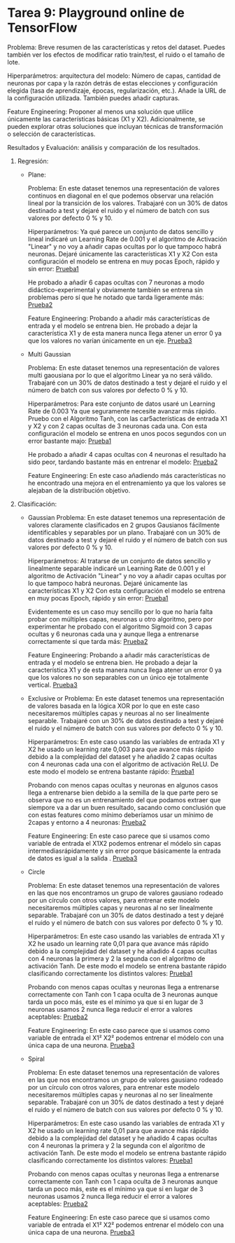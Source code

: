 # Tarea 9: Playground online de TensorFlow

Problema: Breve resumen de las características y retos del dataset. Puedes también ver los efectos de modificar ratio train/test, el ruido o el tamaño de lote.

Hiperparámetros: arquitectura del modelo: Número de capas, cantidad de neuronas por capa y la razón detrás de estas elecciones y configuración elegida (tasa de aprendizaje, épocas, regularización, etc.). Añade la URL de la configuración utilizada. También puedes añadir capturas.

Feature Engineering: Proponer al menos una solución que utilice únicamente las características básicas (X1 y X2). Adicionalmente, se pueden explorar otras soluciones que incluyan técnicas de transformación o selección de características.

Resultados y Evaluación: análisis y comparación de los resultados.

1. Regresión:
    - Plane:
    
        Problema: En este dataset tenemos una representación de valores continuos en diagonal en el que podemos observar una relación lineal por la transición de los valores. Trabajaré con un 30% de datos destinado a test y dejaré el ruido y el número de batch con sus valores por defecto 0 % y 10.

        Hiperparámetros: Ya qué parece un conjunto de datos sencillo y lineal indicaré un Learning Rate de 0.001 y el algoritmo de Activación "Linear" y no voy a añadir capas ocultas por lo que tampoco habrá neuronas. Dejaré únicamente las características X1 y X2
        Con esta configuración el modelo se entrena en muy pocas Epoch, rápido y sin error: [Prueba1](https://playground.tensorflow.org/#activation=linear&batchSize=10&dataset=circle&regDataset=reg-plane&learningRate=0.001&regularizationRate=0&noise=0&networkShape=&seed=0.08033&showTestData=false&discretize=false&percTrainData=30&x=true&y=true&xTimesY=false&xSquared=false&ySquared=false&cosX=false&sinX=false&cosY=false&sinY=false&collectStats=false&problem=regression&initZero=false&hideText=false)

        He probado a añadir 6 capas ocultas con 7 neuronas a modo didáctico-experimental y obviamente también se entrena sin problemas pero sí que he notado que tarda ligeramente más: [Prueba2](https://playground.tensorflow.org/#activation=linear&batchSize=10&dataset=circle&regDataset=reg-plane&learningRate=0.001&regularizationRate=0&noise=0&networkShape=7,7,7,7,7,7&seed=0.08033&showTestData=false&discretize=false&percTrainData=30&x=true&y=true&xTimesY=false&xSquared=false&ySquared=false&cosX=false&sinX=false&cosY=false&sinY=false&collectStats=false&problem=regression&initZero=false&hideText=false)

        Feature Engineering: Probando a añadir más características de entrada y el modelo se entrena bien. He probado a dejar la característica X1 y de esta manera nunca llega atener un error 0 ya que los valores no varían únicamente en un eje. [Prueba3](https://playground.tensorflow.org/#activation=linear&batchSize=10&dataset=circle&regDataset=reg-plane&learningRate=0.001&regularizationRate=0&noise=0&networkShape=&seed=0.65640&showTestData=false&discretize=false&percTrainData=30&x=true&y=false&xTimesY=false&xSquared=false&ySquared=false&cosX=false&sinX=false&cosY=false&sinY=false&collectStats=false&problem=regression&initZero=false&hideText=false)

    - Multi Gaussian

        Problema: En este dataset tenemos una representación de valores multi gaousiana por lo que el algoritmo Linear ya no será válido. Trabajaré con un 30% de datos destinado a test y dejaré el ruido y el número de batch con sus valores por defecto 0 % y 10.

        Hiperparámetros: Para este conjunto de datos usaré un Learning Rate de 0.003 Ya que seguramente necesite avanzar más rápido.
        Pruebo con el Algoritmo Tanh, con las car5acterísticas de entrada X1 y X2 y con 2 capas ocultas de 3 neuronas cada una.
        Con esta configuración el modelo se entrena en unos pocos segundos con un error bastante majo: [Prueba1](https://playground.tensorflow.org/#activation=tanh&batchSize=10&dataset=circle&regDataset=reg-gauss&learningRate=0.003&regularizationRate=0&noise=0&networkShape=3,3&seed=0.75122&showTestData=false&discretize=true&percTrainData=30&x=true&y=true&xTimesY=false&xSquared=false&ySquared=false&cosX=false&sinX=false&cosY=false&sinY=false&collectStats=false&problem=regression&initZero=false&hideText=false)

        He probado a añadir 4 capas ocultas con 4 neuronas el resultado ha sido peor, tardando bastante más en entrenar el modelo: [Prueba2](https://playground.tensorflow.org/#activation=tanh&batchSize=10&dataset=circle&regDataset=reg-gauss&learningRate=0.003&regularizationRate=0&noise=0&networkShape=4,4,4,4&seed=0.75122&showTestData=false&discretize=true&percTrainData=30&x=true&y=true&xTimesY=false&xSquared=false&ySquared=false&cosX=false&sinX=false&cosY=false&sinY=false&collectStats=false&problem=regression&initZero=false&hideText=false)

        Feature Engineering: En este caso añadiendo más características no he encontrado una mejora en el entrenamiento ya que los valores se alejaban de la distribución objetivo.

2. Clasificación:
    - Gaussian
        Problema: En este dataset tenemos una representación de valores claramente clasificados en 2 grupos Gausianos fácilmente identificables y separables por un plano. Trabajaré con un 30% de datos destinado a test y dejaré el ruido y el número de batch con sus valores por defecto 0 % y 10.

        Hiperparámetros: Al tratarse de un conjunto de datos sencillo y linealmente separable indicaré un Learning Rate de 0.001 y el algoritmo de Activación "Linear" y no voy a añadir capas ocultas por lo que tampoco habrá neuronas. Dejaré únicamente las características X1 y X2
        Con esta configuración el modelo se entrena en muy pocas Epoch, rápido y sin error: [Prueba1](https://playground.tensorflow.org/#activation=linear&batchSize=10&dataset=gauss&regDataset=reg-plane&learningRate=0.001&regularizationRate=0&noise=0&networkShape=&seed=0.69549&showTestData=false&discretize=false&percTrainData=30&x=true&y=true&xTimesY=false&xSquared=false&ySquared=false&cosX=false&sinX=false&cosY=false&sinY=false&collectStats=false&problem=classification&initZero=false&hideText=false)

        Evidentemente es un caso muy sencillo por lo que no haría falta probar con múltiples capas, neuronas u otro algoritmo, pero por experimentar he probado con el algoritmo Sigmoid con 3 capas ocultas y 6 neuronas cada una y aunque llega a entrenarse correctamente sí que tarda más: [Prueba2](https://playground.tensorflow.org/#activation=sigmoid&batchSize=10&dataset=gauss&regDataset=reg-plane&learningRate=0.001&regularizationRate=0&noise=0&networkShape=6,6,6&seed=0.12179&showTestData=false&discretize=false&percTrainData=50&x=true&y=true&xTimesY=false&xSquared=false&ySquared=false&cosX=false&sinX=false&cosY=false&sinY=false&collectStats=false&problem=classification&initZero=false&hideText=false)

        Feature Engineering: Probando a añadir más características de entrada y el modelo se entrena bien. He probado a dejar la característica X1 y de esta manera nunca llega atener un error 0 ya que los valores no son separables con un único eje totalmente vertical. [Prueba3](https://playground.tensorflow.org/#activation=relu&batchSize=10&dataset=gauss&regDataset=reg-plane&learningRate=0.001&regularizationRate=0&noise=0&networkShape=2,2,2&seed=0.64335&showTestData=false&discretize=false&percTrainData=30&x=true&y=false&xTimesY=false&xSquared=false&ySquared=false&cosX=false&sinX=false&cosY=false&sinY=false&collectStats=false&problem=classification&initZero=false&hideText=false)


    - Exclusive or
        Problema: En este dataset tenemos una representación de valores basada en la lógica XOR por lo que en este caso necesitaremos múltiples capas y neuroas al no ser linealmente separable. Trabajaré con un 30% de datos destinado a test y dejaré el ruido y el número de batch con sus valores por defecto 0 % y 10.

        Hiperparámetros: En este caso usando las variables de entrada X1 y X2 he usado un learning rate 0,003 para que avance más rápido debido a la complejidad del dataset y he añadido 2 capas ocultas con 4 neuronas cada una con el algoritmo de activación ReLU. De este modo el modelo se entrena bastante rápido: [Prueba1](https://playground.tensorflow.org/#activation=relu&batchSize=10&dataset=xor&regDataset=reg-plane&learningRate=0.003&regularizationRate=0&noise=0&networkShape=4,4&seed=0.14985&showTestData=false&discretize=true&percTrainData=30&x=true&y=true&xTimesY=false&xSquared=false&ySquared=false&cosX=false&sinX=false&cosY=false&sinY=false&collectStats=false&problem=classification&initZero=false&hideText=false)

        Probando con menos capas ocultas y neuronas en algunos casos llega a entrenarse bien debido a la semilla de la que parte pero se observa que no es un entrenamiento del que podamos extraer que siempore va a dar un buen resultado, sacando como conclusión que con estas features como mínimo deberíamos usar un mínimo de 2capas y entorno a 4 neuronas: [Prueba2](https://playground.tensorflow.org/#activation=relu&batchSize=10&dataset=xor&regDataset=reg-plane&learningRate=0.003&regularizationRate=0&noise=0&networkShape=2,3&seed=0.14985&showTestData=false&discretize=true&percTrainData=30&x=true&y=true&xTimesY=false&xSquared=false&ySquared=false&cosX=false&sinX=false&cosY=false&sinY=false&collectStats=false&problem=classification&initZero=false&hideText=false)

        Feature Engineering: En este caso parece que si usamos como variable de entrada el X1X2 podemos entrenar el módelo sin capas intermediasrápidamente y sin error porque básicamente la entrada de datos es igual a la salida . [Prueba3](https://playground.tensorflow.org/#activation=relu&batchSize=10&dataset=xor&regDataset=reg-plane&learningRate=0.003&regularizationRate=0&noise=0&networkShape=&seed=0.14985&showTestData=false&discretize=true&percTrainData=30&x=false&y=false&xTimesY=true&xSquared=false&ySquared=false&cosX=false&sinX=false&cosY=false&sinY=false&collectStats=false&problem=classification&initZero=false&hideText=false)


    - Circle

        Problema: En este dataset tenemos una representación de valores en las que nos encontramos un grupo de valores gausiano rodeado por un círculo con otros valores, para entrenar este modelo necesitaremos múltiples capas y neuronas al no ser linealmente separable. Trabajaré con un 30% de datos destinado a test y dejaré el ruido y el número de batch con sus valores por defecto 0 % y 10.

        Hiperparámetros: En este caso usando las variables de entrada X1 y X2 he usado un learning rate 0,01 para que avance más rápido debido a la complejidad del dataset y he añadido 4 capas ocultas con 4 neuronas la primera y 2 la segunda con el algoritmo de activación Tanh. De este modo el modelo se entrena bastante rápido clasificando correctamente los distintos valores: [Prueba1](https://playground.tensorflow.org/#activation=tanh&batchSize=10&dataset=circle&regDataset=reg-plane&learningRate=0.01&regularizationRate=0&noise=0&networkShape=4,2&seed=0.82071&showTestData=false&discretize=true&percTrainData=30&x=true&y=true&xTimesY=false&xSquared=false&ySquared=false&cosX=false&sinX=false&cosY=false&sinY=false&collectStats=false&problem=classification&initZero=false&hideText=false)

        Probando con menos capas ocultas y neuronas llega a entrenarse correctamente con Tanh con 1 capa oculta de 3 neuronas aunque tarda un poco más, este es el mínimo ya que si en lugar de 3 neuronas usamos 2 nunca llega reducir el error a valores aceptables: [Prueba2](https://playground.tensorflow.org/#activation=tanh&batchSize=10&dataset=circle&regDataset=reg-plane&learningRate=0.01&regularizationRate=0&noise=0&networkShape=2&seed=0.82071&showTestData=false&discretize=true&percTrainData=30&x=true&y=true&xTimesY=false&xSquared=false&ySquared=false&cosX=false&sinX=false&cosY=false&sinY=false&collectStats=false&problem=classification&initZero=false&hideText=false)

        Feature Engineering: En este caso parece que si usamos como variable de entrada el X1² X2² podemos entrenar el módelo con una única capa de una neurona. [Prueba3](https://playground.tensorflow.org/#activation=tanh&batchSize=10&dataset=circle&regDataset=reg-plane&learningRate=0.03&regularizationRate=0&noise=0&networkShape=1&seed=0.28352&showTestData=false&discretize=true&percTrainData=30&x=false&y=false&xTimesY=false&xSquared=true&ySquared=true&cosX=false&sinX=false&cosY=false&sinY=false&collectStats=false&problem=classification&initZero=false&hideText=false)


    - Spiral

        Problema: En este dataset tenemos una representación de valores en las que nos encontramos un grupo de valores gausiano rodeado por un círculo con otros valores, para entrenar este modelo necesitaremos múltiples capas y neuronas al no ser linealmente separable. Trabajaré con un 30% de datos destinado a test y dejaré el ruido y el número de batch con sus valores por defecto 0 % y 10.

        Hiperparámetros: En este caso usando las variables de entrada X1 y X2 he usado un learning rate 0,01 para que avance más rápido debido a la complejidad del dataset y he añadido 4 capas ocultas con 4 neuronas la primera y 2 la segunda con el algoritmo de activación Tanh. De este modo el modelo se entrena bastante rápido clasificando correctamente los distintos valores: [Prueba1](https://playground.tensorflow.org/#activation=tanh&batchSize=10&dataset=circle&regDataset=reg-plane&learningRate=0.01&regularizationRate=0&noise=0&networkShape=4,2&seed=0.82071&showTestData=false&discretize=true&percTrainData=30&x=true&y=true&xTimesY=false&xSquared=false&ySquared=false&cosX=false&sinX=false&cosY=false&sinY=false&collectStats=false&problem=classification&initZero=false&hideText=false)

        Probando con menos capas ocultas y neuronas llega a entrenarse correctamente con Tanh con 1 capa oculta de 3 neuronas aunque tarda un poco más, este es el mínimo ya que si en lugar de 3 neuronas usamos 2 nunca llega reducir el error a valores aceptables: [Prueba2](https://playground.tensorflow.org/#activation=tanh&batchSize=10&dataset=circle&regDataset=reg-plane&learningRate=0.01&regularizationRate=0&noise=0&networkShape=2&seed=0.82071&showTestData=false&discretize=true&percTrainData=30&x=true&y=true&xTimesY=false&xSquared=false&ySquared=false&cosX=false&sinX=false&cosY=false&sinY=false&collectStats=false&problem=classification&initZero=false&hideText=false)

        Feature Engineering: En este caso parece que si usamos como variable de entrada el X1² X2² podemos entrenar el módelo con una única capa de una neurona. [Prueba3](https://playground.tensorflow.org/#activation=tanh&batchSize=10&dataset=circle&regDataset=reg-plane&learningRate=0.03&regularizationRate=0&noise=0&networkShape=1&seed=0.28352&showTestData=false&discretize=true&percTrainData=30&x=false&y=false&xTimesY=false&xSquared=true&ySquared=true&cosX=false&sinX=false&cosY=false&sinY=false&collectStats=false&problem=classification&initZero=false&hideText=false)
